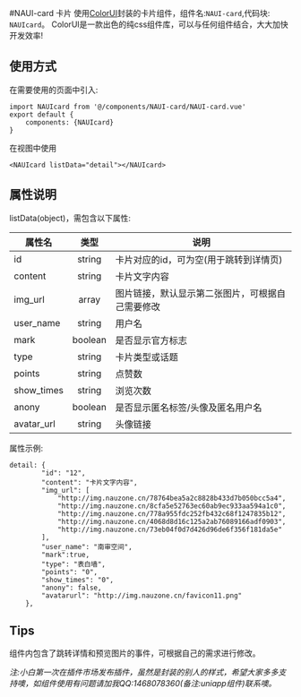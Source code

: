 #NAUI-card 卡片
使用[ColorUI](https://www.color-ui.com/)封装的卡片组件，组件名:`NAUI-card`,代码块: `NAUIcard`。
ColorUI是一款出色的纯css组件库，可以与任何组件结合，大大加快开发效率!

## 使用方式

在需要使用的页面中引入:

```
import NAUIcard from '@/components/NAUI-card/NAUI-card.vue'
export default {
    components: {NAUIcard}
}
```

在视图中使用

```
<NAUIcard listData="detail"></NAUIcard>
```

## 属性说明

listData(object)，需包含以下属性:

属性名 | 类型 | 说明
---|:--:|---
id | string | 卡片对应的id，可为空(用于跳转到详情页)
content | string | 卡片文字内容
img_url | array | 图片链接，默认显示第二张图片，可根据自己需要修改
user_name | string | 用户名
mark | boolean | 是否显示官方标志
type | string | 卡片类型或话题
points | string | 点赞数
show_times | string | 浏览次数
anony | boolean | 是否显示匿名标签/头像及匿名用户名
avatar_url | string | 头像链接


属性示例:

```
detail: {
        "id": "12",
        "content": "卡片文字内容",
        "img_url": [
            "http://img.nauzone.cn/78764bea5a2c8828b433d7b050bcc5a4",
            "http://img.nauzone.cn/8cfa5e52763ec60ab9ec933aa594a1c0",
            "http://img.nauzone.cn/778a955fdc252fb432c68f1247835b12",
            "http://img.nauzone.cn/4068d8d16c125a2ab76089166adf0903",
            "http://img.nauzone.cn/73eb04f0d7d426d96de6f356f181da5e"
        ],
        "user_name": "南审空间",
        "mark":true,
        "type": "表白墙",
        "points": "0",
        "show_times": "0",
        "anony": false,
        "avatarurl": "http://img.nauzone.cn/favicon11.png"
    },
```

## Tips

组件内包含了跳转详情和预览图片的事件，可根据自己的需求进行修改。

*注:小白第一次在插件市场发布插件，虽然是封装的别人的样式，希望大家多多支持噢，如组件使用有问题请加我QQ:1468078360(备注:uniapp组件)联系噢。*


